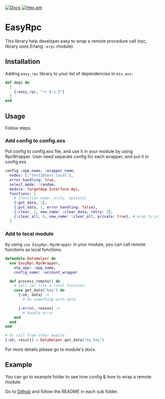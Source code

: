 [![Docs](https://img.shields.io/badge/api-docs-green.svg?style=flat)](https://hexdocs.pm/easy_rpc)
[![Hex.pm](https://img.shields.io/hexpm/v/easy_rpc.svg?style=flat&color=blue)](https://hex.pm/packages/easy_rpc)

# EasyRpc

This library help developer easy to wrap a remote procedure call (rpc, library uses Erlang `:erpc` module).

## Installation

Adding `easy_rpc` library to your list of dependencies in `mix.exs`:

```elixir
def deps do
  [
    {:easy_rpc, "~> 0.1.5"}
  ]
end
```

## Usage

Follow steps

### Add config to config.exs

Put config to config.exs file, and use it in your module by using RpcWrapper.
User need separate config for each wrapper, and put it in config.exs

```Elixir
config :app_name, :wrapper_name,
  nodes: [:"test1@test.local"],
  error_handling: true,
  select_mode: :random,
  module: TargetApp.Interface.Api,
  functions: [
    # {function_name, arity, options}
    {:get_data, 1},
    {:put_data, 1, error_handling: false},
    {:clear, 2, new_name: :clear_data, retry: 3},
    {:clear_all, 0, new_name: :clear_all, private: true}, # wrap to private function.
  ]
```

### Add to local module

by using `use EasyRpc.RpcWrapper` in your module, you can call remote functions as local functions.

```Elixir
defmodule DataHelper do
  use EasyRpc.RpcWrapper,
    otp_app: :app_name,
    config_name: :account_wrapper

  def process_remote() do
    # call rpc like a local function.
    case get_data("key") do
      {:ok, data} ->
        # do something with data

      {:error, reason} ->
        # handle error
    end
  end
end

# Or call from other module
{:ok, result} = DataHelper.get_data("my_key")
```

For more details please go to module's docs.

## Example

You can go to example folder to see how config & how to wrap a remote module.

Go to [Github](https://github.com/ohhi-vn/easy_rpc/tree/main/example) and follow the README in each sub folder.
